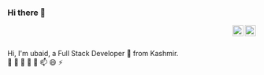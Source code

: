 ### Hi there 👋

<a href="https://twitter.com/ud1406">
  <img align="right" alt="ubaidh's Twitter | Twitter" width="22px" src="https://cdn.jsdelivr.net/npm/simple-icons@v3/icons/twitter.svg" />
</a>

<a href="mailto:obaidh@live.com">
  <img align="right" alt="ubaid's email" width="22px" src="https://cdn.jsdelivr.net/npm/simple-icons@3.4.0/icons/microsoftoutlook.svg" />
</a>
<br/>
<br/>

Hi, I'm ubaid, a Full Stack Developer 🚀 from Kashmir. 
<br/>
 🔭 🌱 👯  🤔 💬 📫 😄 ⚡

<!--
**ubaidh/ubaidh** is a ✨ _special_ ✨ repository because its `README.md` (this file) appears on your GitHub profile.

Here are some ideas to get you started:

- 🔭 I’m currently working on ...
- 🌱 I’m currently learning ...
- 👯 I’m looking to collaborate on ...
- 🤔 I’m looking for help with ...
- 💬 Ask me about ...
- 📫 How to reach me: ...
- 😄 Pronouns: ...
- ⚡ Fun fact: ...
-->

